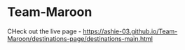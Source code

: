 # Team-Maroon

CHeck out the live page - 
https://ashie-03.github.io/Team-Maroon/destinations-page/destinations-main.html
